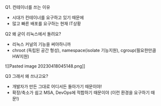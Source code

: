 
Q1. 컨테이너를 쓰는 이유
- 시대가 컨테이너를 요구하고 있기 때문에
- 많고 빠른 배포를 요구하는 현재 IT상황

Q2 왜 굳이 리눅스에서 돌려요? 
- 리눅스 커널의 기능을 써야하니까
- chroot (독립된 공간 형성), namespace(isolate 기능지원), cgroup(필요한만큼 HW지원)

![[Pasted image 20230418045148.png]]

Q3 그래서 왜 쓰냐고요?
- 개발자가 만든 그대로 어디서든 돌아가기 때문이야!
- 확장/축소가 쉽고 MSA, DevOps에 적합하기 때문이야  (이런 환경을 요구하기 때문!)
